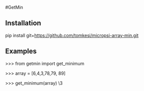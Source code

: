 #GetMin
## Installation 
pip install git+https://github.com/tomkesi/micropsi-array-min.git
## Examples

\>>> from getmin import get_minimum
 
\>>> array = [6,4,3,78,79, 89]

\>>> get_minimum(array)
\3

